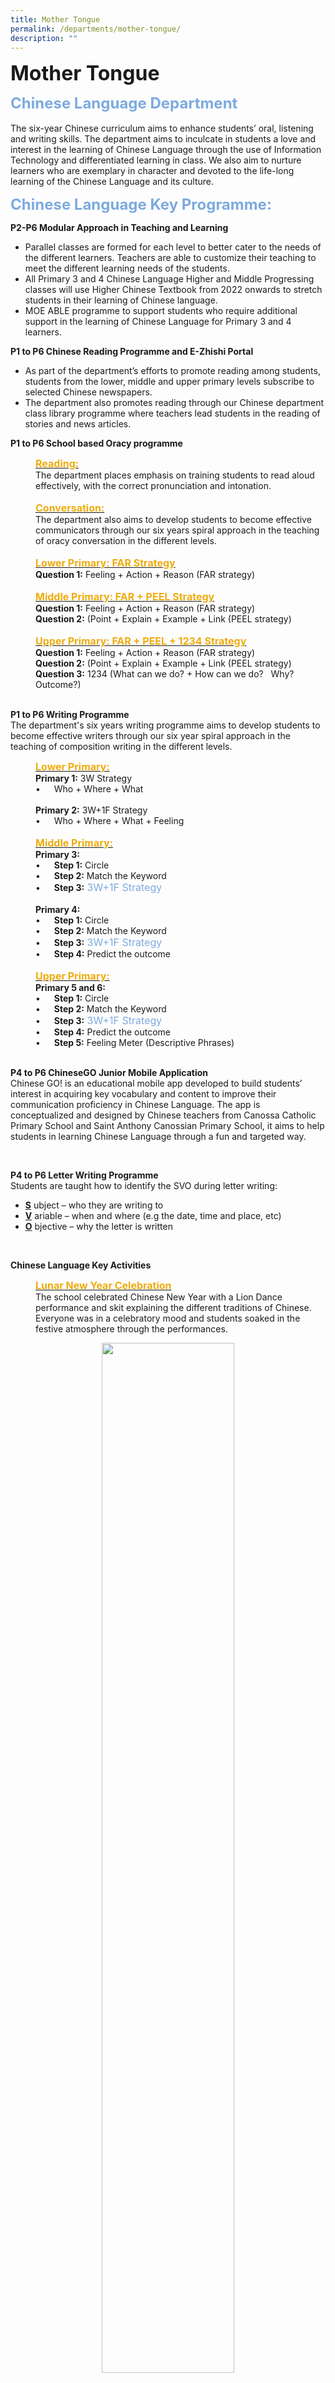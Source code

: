 ```yaml
---
title: Mother Tongue
permalink: /departments/mother-tongue/
description: ""
---
```

<b><font size=6>Mother Tongue</font></b>

<b><font size=5 color="#7daadf">Chinese Language Department</font></b>
<br>
<br>
The six-year Chinese curriculum aims to enhance students’ oral, listening and writing skills. The department aims to inculcate in students a love and interest in the learning of Chinese Language through the use of Information Technology and differentiated learning in class. We also aim to nurture learners who are exemplary in character and devoted to the life-long learning of the Chinese Language and its culture.  
  
<b><font size=5 color="#7daadf">Chinese Language Key Programme:</font></b><br>

<b>P2-P6 Modular Approach in Teaching and Learning</b>
<br>
 *   Parallel classes are formed for each level to better cater to the needs of the different learners. Teachers are able to customize their teaching to meet the different learning needs of the students.
 *   All Primary 3 and 4 Chinese Language Higher and Middle Progressing classes will use Higher Chinese Textbook from 2022 onwards to stretch students in their learning of Chinese language.
 *   MOE ABLE programme to support students who require additional support in the learning of Chinese Language for Primary 3 and 4 learners.

<b>P1 to P6 Chinese Reading Programme and E-Zhishi Portal</b>
<br>
 *   As part of the department’s efforts to promote reading among students, students from the lower, middle and upper primary levels subscribe to selected Chinese newspapers.
 *   The department also promotes reading through our Chinese department class library programme where teachers lead students in the reading of stories and news articles.
 
<b>P1 to P6 School based Oracy programme</b>
<p style="margin-left: 40px">
<b><u><font size=3 color="#eeac0d">Reading:</font></u></b>
<br>
The department places emphasis on training students to read aloud effectively, with the correct pronunciation and intonation.
<br>
<br>
<b><u><font size=3 color="#eeac0d">Conversation:</font></u></b>
<br>
The department also aims to develop students to become effective communicators through our six years spiral approach in the teaching of oracy conversation in the different levels.
<br>
<br>
<b><u><font size=3 color="#eeac0d">Lower Primary: FAR Strategy</font></u></b>
<br>
<b>Question 1:</b> Feeling + Action + Reason (FAR strategy)
<br>
<br>
<b><u><font size=3 color="#eeac0d">Middle Primary: FAR + PEEL Strategy</font></u></b>
<br>
<b>Question 1:</b> Feeling + Action + Reason (FAR strategy)
<br>
<b>Question 2:</b> (Point + Explain + Example + Link (PEEL strategy)
<br>
<br>
<b><u><font size=3 color="#eeac0d">Upper Primary: FAR + PEEL + 1234 Strategy</font></u></b>
<br>
<b>Question 1:</b> Feeling + Action + Reason (FAR strategy)
<br>
<b>Question 2:</b> (Point + Explain + Example + Link (PEEL strategy)
<br>
<b>Question 3:</b> 1234 (What can we do? + How can we do? &nbsp; Why? &nbsp; Outcome?)

<br>
<br>
	
<b>P1 to P6 Writing Programme</b>
<br>
The department's six years writing programme aims to develop students to become effective writers through our six year spiral approach in the teaching of composition writing in the different levels.

<p style="margin-left: 40px">
<b><u><font size=3 color="#eeac0d">Lower Primary:</font></u></b>
<br>
<b>Primary 1:</b> 3W Strategy
<br>
• &emsp; Who + Where + What </li>
<br><br>
<b>Primary 2:</b> 3W+1F Strategy <br>
• &emsp; Who + Where + What + Feeling
<br>
<br>
<b><u><font size=3 color="#eeac0d">Middle Primary:</font></u></b>
<br>
<b>Primary 3:</b>
<br>
• &emsp; <b>Step 1:</b> Circle <br>
• &emsp; <b>Step 2:</b> Match the Keyword <br>
• &emsp; <b>Step 3:</b><font size=3 color="#7daadf"> 3W+1F Strategy</font>
<br>
<br>
<b>Primary 4:</b>
<br>
• &emsp; <b>Step 1:</b> Circle <br>
• &emsp; <b>Step 2:</b>  Match the Keyword <br>
• &emsp; <b>Step 3:</b><font size=3 color="#7daadf"> 3W+1F Strategy</font>
<br>
• &emsp; <b>Step 4:</b> Predict the outcome
<br>
<br>
<b><u><font size=3 color="#eeac0d">Upper Primary:</font></u></b>
<br>
<b>Primary 5 and 6:</b>
<br>
• &emsp; <b>Step 1:</b> Circle <br>
• &emsp; <b>Step 2:</b> Match the Keyword <br>
• &emsp; <b>Step 3:</b><font size=3 color="#7daadf"> 3W+1F Strategy</font> <br>
• &emsp; <b>Step 4:</b> Predict the outcome <br>
• &emsp; <b>Step 5:</b> Feeling Meter (Descriptive Phrases)

<br>
<br>
	
<b>P4 to P6 ChineseGO Junior Mobile Application</b>
<br>
Chinese GO! is an educational mobile app developed to build students’ interest in acquiring key vocabulary and content to improve their communication proficiency in Chinese Language. The app is conceptualized and designed by Chinese teachers from Canossa Catholic Primary School and Saint Anthony Canossian Primary School, it aims to help students in learning Chinese Language through a fun and targeted way.

<br>
	
<b>P4 to P6 Letter Writing Programme</b>
<br>
Students are taught how to identify the SVO during letter writing:  

*   <b><u>S</u></b> ubject – who they are writing to
*   <b><u>V</u></b> ariable – when and where (e.g the date, time and place, etc)
*   <b><u>O</u></b> bjective – why the letter is written

<br>
	
<b>Chinese Language Key Activities</b>
<p style="margin-left: 40px">
<b><u><font size=3 color="#eeac0d">Lunar New Year Celebration</font></u></b>
<br>
The school celebrated Chinese New Year with a Lion Dance performance and skit explaining the different traditions of Chinese. Everyone was in a celebratory mood and students  
soaked in the festive atmosphere through the performances.

<center>
<img src="/images/Departments/MT%201.jpg" style="width:65%">
</center>


*   <u>MTL Fortnight Activities</u><br>
The Chinese Language Department has organized Mother Tongue Language Fortnight Activities annually. Different levels were given different opportunities to experience the Chinese culture. Various activities were put together for the students. These activities allowed them to appreciate the beauty of the culture itself.

![](/images/Departments/MT%202.png)


*   <u>P1 to P6 Internal Competition</u><br>
The department conducts Termly Internal Competition for students to showcase their talents in their penmanship, Story-telling, Kollam design and creative writing.

  

*   <u>External Competition</u><br>
Students in schools are given the opportunity to participate in various external competitions such as calligraphy, story-telling and writing competitions.

  

*   <u>Mid-Autumn Festival Celebration</u> <br>
All P1 to P6 students get to celebrate the Mid-Autumn Festival at CCPS! They had hands-on experience to create their own lantern and learn about the legend behind this festival which signifies family reunion.

<img src="/images/Departments/MT%203.jpg"  
     style="width:85%">




**<font size=5>Malay Language Department</font>**<br>
The Malay Language department aims to build the joy of learning the Malay Language so that our students develop the love and passion for the language and culture. The six-year Malay curriculum hones our students’ oral, listening and writing skills through ICT and differentiated learning which taps on various resources to help students read, write and communicate effectively. We also aim to inculcate knowledge and values so that our learners will be responsible citizens who are proud of their Malay heritage and culture.  
  



**<font size=5>Malay Language Key Programme:</font>**<br>


**P1 to P6 Malay Reading Programme**<br>
The Malay Language Department promotes the love of reading through our class library programme, which gives students the opportunity to read aloud with peers and complete a book journal as personal reflection. They are exposed to various genres of books through the exchange of books with their peers.  

**P1 to P6 School based Oracy programme**

<u>Reading:</u>
*   The department places emphasis on training students to read aloud effectively, with the correct pronunciation and intonation.

<u>Conversation: </u>
*   The department also aims to develop students to become effective communicators through our six years spiral approach in the teaching of oracy conversation in the different levels.

<u>Lower and Middle Primary: 4P Strategy</u>
 *   Primary 1: 1P (What is in the picture?)
 *   Primary 2: 2P (What is in the picture? + Feelings)
 *   Primary 3: 3P (What is in the picture? + Feelings + Personal Experience)
 *   Primary 4: 4P (What is in the picture? + Feelings + Personal Experience + Reason)

<u>Upper Primary: 4PAS Strategy</u><br>
 *   Primary 5: 4P + Impact
 *   Primary 6: 4P + Impact + Suggestions

**Malay Department Key Activities:**
 *   <u>Hari Raya Celebration</u><br>
The school celebrate Hari Raya Aidilfitri annually with a hearty performance explaining the different customs of the Malay community such as the traditional custom of seeking forgiveness, our Hari Raya food and outfits. Through our Malay students’ involvement in skit and sing along performances, we are able to share with others the festive spirit of celebrating Hari Raya Aidilfitri.  

*   <u>MTL Fortnight Activities</u><br>
The Malay Language Department has organized Mother Tongue Language Fortnight Activities annually. All levels were different opportunities to experience the Malay language and culture. Our lower primary students get to learn Malay folklore songs while our upper primary students learn about Malay crafts such as basket weaving and wedding traditions. Through the various activities, students are able to appreciate the beauty of the culture itself.


<img src="/images/Departments/MT%204.png"  
     style="width:85%">


*   <u>P1 to P6 Internal Competition</u>

The MTL Department conducts Termly Internal Competition for students to showcase their talents in their penmanship, Story-telling, Kollam design and creative writing.  
  

*   <u>External Competition</u>

P3 to P6 students get the opportunity to participate in Peraduan Karya Minda Kreatif, which is a national writing competition aimed at cultivating the love of writing creatively in Malay language.

**<font size=5>Tamil Language Department</font>**<br>
We cultivate love for the language by using various hands-on language games and ICT tools to deepen their knowledge and to develop their interest in Tamil Language. We aim to equip our students with a strong foundation in listening, speaking, reading and writing. During the six-year curriculum, our reading programme stimulates their interest and improves their language literacy. Through stories, our students learn to appreciate our culture and the rich history of Tamil language.  
  


**<font size=5>Tamil Language Key Programme:</font>**<br>

**Tamil Reading Programme (P1-P6)**<br>
Students from all levels take part in this reading programme. They are given the opportunity to select books that interest them. They are exposed to various genres of books through the exchange of books with their peers. This reading programme increases their curiosity and expands their creativity when writing.  

Primary 4-6 students subscribe to Chutti Mayil magazine specially catered to young readers. This magazine includes short moral stories and many other language games to arouse their interest. Students share the stories they have read in front of the class with the help of their teachers.  

**Show & Tell (P1&P2)** <br>
Show and tell for the lower primary is a skill that the department focuses on as speaking is a fundamental skill. Students are given a topic and they work alongside their teachers and parents to come up with a short speech introducing themselves or their interests. This gives them an opportunity to practice their speaking skills in front of an audience.  

**Vaandu Portal (P1-P6)**<br>
The six-year curriculum uses Vaandu as a supporting portal for students to revise their work at their own pace encouraging them to be self-directed learners. Students enjoy the game based learning and are motivated to complete the learning packages.  

**iMTL Portal Programme (P4-P6)**<br>
iMTL portal is used as an interactive tool to enhance students' learning. Students are taught to use this portal to share their answers for questions posted by the teachers. This platform gives students a chance to practice their touch typing skills as they post their answers as a mind map or on the collaborative board.  

**Enrichment Class (P5-P6)**<br>
Upper primary students receive further guidance in the enrichment classes where teachers focus on oratorical and writing skills during the programme. students brainstorm and present their ideas to the class. Students take ownership of their learning and enrichment gives them the opportunity to be a student centric class where discussions will be led by them with some scaffolding by the teacher.  

**Tamil Department Key Activities:**
*   <u>Deepavali Celebration</u><br>
 Our yearly Deepavali celebration is in line with the yearly themes. Assembly programmes and performances will be part of the celebration to educate everyone about certain important aspects of Deepavali. The quiz segments and the hands on activities are often welcomed by the students. Yearly, staff and students receive an Indian delicacy to bring back home to share their learnings with their family members.  
 *   <u>MTL Fortnight Activities</u><br>
MTL Fortnight week is one of the most anticipated weeks of learning for the students. They thoroughly enjoy the range of activities arranged for them. The department ensures activities are appropriate and achievable for the respective levels. Activities chosen will allow students to bring back a hand made item that resembles the Indian culture. This gives them a chance to share their learning and experiences with their peers and family.


![](/images/Departments/MT%205.png)


*   <u>P1 to P6 Internal Competition</u><br>
The department conducts Termly Internal Competition for students to showcase their talents in their penmanship, Story-telling, Kollam design and creative writing.


<br><br><br><br><br><br>
<sup>_Disclaimer: All photos and videos were taken either pre-Covid, or with adherence and compliance to prevailing government regulations and COVID-19 safe management measures._</sup>